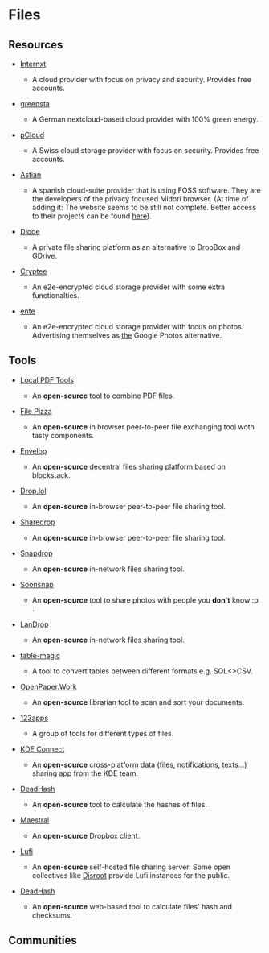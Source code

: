 # Files

## Resources

* [Internxt](https://internxt.com)
  
   * A cloud provider with focus on privacy and security. Provides free accounts.

* [greensta](https://ssl.greensta.de/nextcloud)
  
   * A German nextcloud-based cloud provider with 100% green energy.

* [pCloud](https://www.pcloud.com)
  
   - A Swiss cloud storage provider with focus on security. Provides free accounts.

* [Astian](https://astian.org)
  
   * A spanish cloud-suite provider that is using FOSS software. They are the developers of the privacy focused Midori browser. (At time of adding it: The website seems to be still not complete. Better access to their projects can be found [here](https://gitlab.astian.org/explore)).

* [Diode](https://diode.io)
  
   - A private file sharing platform as an alternative to DropBox and GDrive.

* [Cryptee](https://crypt.ee/#pricing)
  
   * An e2e-encrypted cloud storage provider with some extra functionalties.

* [ente](https://ente.io)
  
   * An e2e-encrypted cloud storage provider with focus on photos. Advertising themselves as <u>the</u> Google Photos alternative.

## Tools

* [Local PDF Tools](https://localpdf.tech)
  
   * An **open-source** tool to combine PDF files.

* [File Pizza](https://file.pizza)
  
   * An **open-source** in browser peer-to-peer file exchanging tool woth tasty components.

* [Envelop](https://envelop.app)
  
   * An **open-source** decentral files sharing platform based on blockstack.

* [Drop.lol](https://drop.lol)
  
   * An **open-source** in-browser peer-to-peer file sharing tool.

* [Sharedrop](https://www.sharedrop.io)
  
   * An **open-source** in-browser peer-to-peer file sharing tool.

* [Snapdrop](https://snapdrop.net)
  
   * An **open-source** in-network files sharing tool.

* [Soonsnap](https://github.com/stuartlangridge/pubphoto)
  
   * An **open-source** tool to share photos with people you **don't** know :p .

* [LanDrop](https://landrop.app)
  
   * An **open-source** in-network files sharing tool.

* [table-magic](https://stevecat.net/table-magic)
  
   * A tool to convert tables between different formats e.g. SQL<>CSV.

* [OpenPaper.Work](https://openpaper.work)
  
   * An **open-source** librarian tool to scan and sort your documents.

* [123apps](https://123apps.com)
  
   * A group of tools for different types of files.

* [KDE Connect](https://kdeconnect.kde.org)
  
   * An **open-source** cross-platform data (files, notifications, texts…) sharing app from the KDE team.

* [DeadHash](https://github.com/CodeDead/DeadHash-js)
  
   * An **open-source** tool to calculate the hashes of files.

* [Maestral](https://github.com/SamSchott/maestral)
  
   * An **open-source** Dropbox client.

* [Lufi](https://framagit.org/fiat-tux/hat-softwares/lufi)
  
   * An **open-source** self-hosted file sharing server. Some open collectives like [Disroot](https://upload.disroot.org) provide Lufi instances for the public.

* [DeadHash](https://github.com/CodeDead/DeadHash-js/)
  
   * An **open-source** web-based tool to calculate files' hash and checksums.

## Communities

